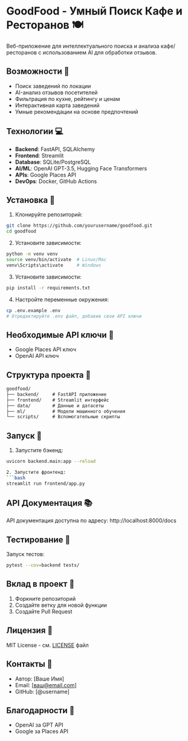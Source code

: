# GoodFood - Умный Поиск Кафе и Ресторанов 🍽️

Веб-приложение для интеллектуального поиска и анализа кафе/ресторанов с использованием AI для обработки отзывов.

## Возможности 🚀

- Поиск заведений по локации
- AI-анализ отзывов посетителей
- Фильтрация по кухне, рейтингу и ценам
- Интерактивная карта заведений
- Умные рекомендации на основе предпочтений

## Технологии 💻

- **Backend**: FastAPI, SQLAlchemy
- **Frontend**: Streamlit
- **Database**: SQLite/PostgreSQL
- **AI/ML**: OpenAI GPT-3.5, Hugging Face Transformers
- **APIs**: Google Places API
- **DevOps**: Docker, GitHub Actions

## Установка 🔧

1. Клонируйте репозиторий:
```bash
git clone https://github.com/yourusername/goodfood.git
cd goodfood
```

2. Установите зависимости:
```bash
python -m venv venv
source venv/bin/activate  # Linux/Mac
venv\Scripts\activate     # Windows
```

3. Установите зависимости:
```bash
pip install -r requirements.txt
```

4. Настройте переменные окружения:
```bash
cp .env.example .env
# Отредактируйте .env файл, добавив свои API ключи
```

## Необходимые API ключи 🔑
- Google Places API ключ
- OpenAI API ключ

## Структура проекта 📁

```markdown
goodfood/
├── backend/     # FastAPI приложение
├── frontend/    # Streamlit интерфейс
├── data/        # Данные и датасеты
├── ml/          # Модели машинного обучения
└── scripts/     # Вспомогательные скрипты
```

## Запуск 🚀

1. Запустите бэкенд:
```bash
uvicorn backend.main:app --reload

2. Запустите фронтенд:
```bash
streamlit run frontend/app.py
```

## API Документация 📚
API документация доступна по адресу: http://localhost:8000/docs

## Тестирование 🧪
Запуск тестов:

```bash
pytest --cov=backend tests/
```

## Вклад в проект 🤝
1. Форкните репозиторий
2. Создайте ветку для новой функции
3. Создайте Pull Request

## Лицензия 📝
MIT License - см. [LICENSE](LICENSE) файл

## Контакты 📧
- Автор: [Ваше Имя]
- Email: [ваш@email.com]
- GitHub: [@username]

## Благодарности 🙏
- OpenAI за GPT API
- Google за Places API

